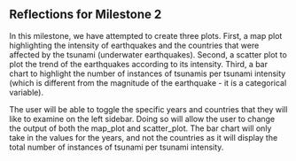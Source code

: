 ## Reflections for Milestone 2

In this milestone, we have attempted to create three plots. First, a map plot highlighting the intensity of earthquakes and the countries that were affected by the tsunami (underwater earthquakes). Second, a scatter plot to plot the trend of the earthquakes according to its intensity. Third, a bar chart to highlight the number of instances of tsunamis per tsunami intensity (which is different from the magnitude of the earthquake - it is a categorical variable).

The user will be able to toggle the specific years and countries that they will like to examine on the left sidebar. Doing so will allow the user to change the output of both the map_plot and scatter_plot. The bar chart will only take in the values for the years, and not the countries as it will display the total number of instances of tsunami per tsunami intensity.
